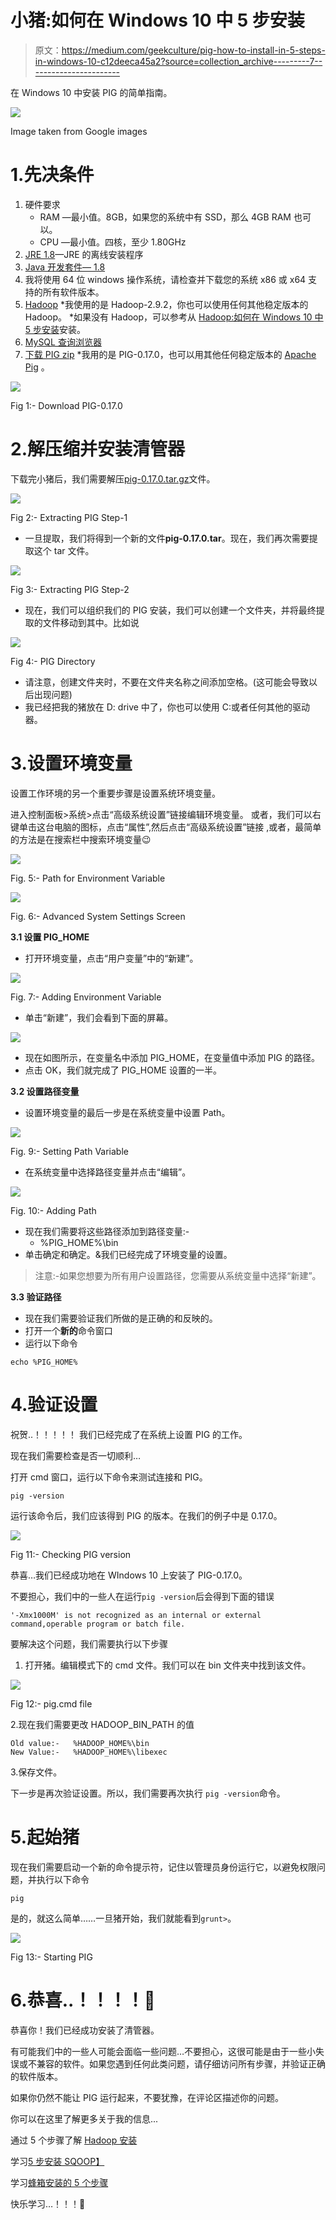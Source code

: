 # 小猪:如何在 Windows 10 中 5 步安装

> 原文：<https://medium.com/geekculture/pig-how-to-install-in-5-steps-in-windows-10-c12deeca45a2?source=collection_archive---------7----------------------->

在 Windows 10 中安装 PIG 的简单指南。

![](img/4ccaacce5e826d1ac57fce18a86a40ff.png)

Image taken from Google images

# 1.先决条件

1.  硬件要求
    * RAM —最小值。8GB，如果您的系统中有 SSD，那么 4GB RAM 也可以。
    * CPU —最小值。四核，至少 1.80GHz
2.  [JRE 1.8](https://www.java.com/en/download/windows_offline.jsp)—JRE 的离线安装程序
3.  [Java 开发套件— 1.8](https://www.oracle.com/java/technologies/javase/javase-jdk8-downloads.html#license-lightbox)
4.  我将使用 64 位 windows 操作系统，请检查并下载您的系统 x86 或 x64 支持的所有软件版本。
5.  [Hadoop](https://archive.apache.org/dist/hadoop/core/hadoop-2.9.2/)
    *我使用的是 Hadoop-2.9.2，你也可以使用任何其他稳定版本的 Hadoop。
    *如果没有 Hadoop，可以参考从 [Hadoop:如何在 Windows 10 中 5 步安装](/analytics-vidhya/hadoop-how-to-install-in-5-steps-in-windows-10-61b0e67342f8)安装。
6.  [MySQL 查询浏览器](https://dev.mysql.com/downloads/mysql/)
7.  [下载 PIG zip](https://downloads.apache.org/pig/latest/)
    *我用的是 PIG-0.17.0，也可以用其他任何稳定版本的 [Apache Pig](https://pig.apache.org/) 。

![](img/5bf6df316e899c2ae4c046cbfa840eb5.png)

Fig 1:- Download PIG-0.17.0

# 2.解压缩并安装清管器

下载完小猪后，我们需要解压[pig-0.17.0.tar.gz](https://downloads.apache.org/pig/latest/pig-0.17.0.tar.gz)文件。

![](img/79d40099d78d42048a7c9ec3ea14a646.png)

Fig 2:- Extracting PIG Step-1

*   一旦提取，我们将得到一个新的文件**pig-0.17.0.tar**。现在，我们再次需要提取这个 tar 文件。

![](img/4910c1b1438e12e57e98de47b397d2b3.png)

Fig 3:- Extracting PIG Step-2

*   现在，我们可以组织我们的 PIG 安装，我们可以创建一个文件夹，并将最终提取的文件移动到其中。比如说

![](img/12d0e7f5e7edc9def6ee87d4da407bfe.png)

Fig 4:- PIG Directory

*   请注意，创建文件夹时，不要在文件夹名称之间添加空格。(这可能会导致以后出现问题)
*   我已经把我的猪放在 D: drive 中了，你也可以使用 C:或者任何其他的驱动器。

# 3.设置环境变量

设置工作环境的另一个重要步骤是设置系统环境变量。

进入控制面板>系统>点击“高级系统设置”链接编辑环境变量。
或者，我们可以右键单击这台电脑的图标，点击“属性”,然后点击“高级系统设置”链接
,或者，最简单的方法是在搜索栏中搜索环境变量😉

![](img/4b9c6a0464fc250cbe2bbb9d20efaa09.png)

Fig. 5:- Path for Environment Variable

![](img/46888b34721b8145cba7783730f85303.png)

Fig. 6:- Advanced System Settings Screen

**3.1 设置 PIG_HOME**

*   打开环境变量，点击“用户变量”中的“新建”。

![](img/fb410d780fd0e1b22e16090497874a95.png)

Fig. 7:- Adding Environment Variable

*   单击“新建”，我们会看到下面的屏幕。

![](img/aa6a4ce1ba49ceeaab1dc60b42041ea0.png)

*   现在如图所示，在变量名中添加 PIG_HOME，在变量值中添加 PIG 的路径。
*   点击 OK，我们就完成了 PIG_HOME 设置的一半。

**3.2 设置路径变量**

*   设置环境变量的最后一步是在系统变量中设置 Path。

![](img/9201041221aa19b645b02f6c8b65743a.png)

Fig. 9:- Setting Path Variable

*   在系统变量中选择路径变量并点击“编辑”。

![](img/30c7c52f83918a3e79cacfc14c69cbdc.png)

Fig. 10:- Adding Path

*   现在我们需要将这些路径添加到路径变量:-
    * %PIG_HOME%\bin
*   单击确定和确定。&我们已经完成了环境变量的设置。

> 注意:-如果您想要为所有用户设置路径，您需要从系统变量中选择“新建”。

**3.3 验证路径**

*   现在我们需要验证我们所做的是正确的和反映的。
*   打开一个**新的**命令窗口
*   运行以下命令

```
echo %PIG_HOME%
```

# 4.验证设置

祝贺..！！！！！
我们已经完成了在系统上设置 PIG 的工作。

现在我们需要检查是否一切顺利…

打开 cmd 窗口，运行以下命令来测试连接和 PIG。

```
pig -version
```

运行该命令后，我们应该得到 PIG 的版本。在我们的例子中是 0.17.0。

![](img/310e58223c5fca6b815a67850252da41.png)

Fig 11:- Checking PIG version

恭喜…我们已经成功地在 WIndows 10 上安装了 PIG-0.17.0。

不要担心，我们中的一些人在运行`pig -version`后会得到下面的错误

```
'-Xmx1000M' is not recognized as an internal or external command,operable program or batch file.
```

要解决这个问题，我们需要执行以下步骤

1.  打开猪。编辑模式下的 cmd 文件。我们可以在 bin 文件夹中找到该文件。

![](img/6780d55d1e988afe42d756a88033f181.png)

Fig 12:- pig.cmd file

2.现在我们需要更改 HADOOP_BIN_PATH 的值

```
Old value:-   %HADOOP_HOME%\bin
New Value:-   %HADOOP_HOME%\libexec
```

3.保存文件。

下一步是再次验证设置。所以，我们需要再次执行
`pig -version`命令。

# 5.起始猪

现在我们需要启动一个新的命令提示符，记住以管理员身份运行它，以避免权限问题，并执行以下命令

```
pig
```

是的，就这么简单……一旦猪开始，我们就能看到`grunt>`。

![](img/a70eaee079614cb7d267a4a0954c1c6f.png)

Fig 13:- Starting PIG

# 6.恭喜..！！！！🎉

恭喜你！我们已经成功安装了清管器。

有可能我们中的一些人可能会面临一些问题…不要担心，这很可能是由于一些小失误或不兼容的软件。如果您遇到任何此类问题，请仔细访问所有步骤，并验证正确的软件版本。

如果你仍然不能让 PIG 运行起来，不要犹豫，在评论区描述你的问题。

你可以在这里了解更多关于我的信息...

通过 5 个步骤了解 [Hadoop 安装](/analytics-vidhya/hadoop-how-to-install-in-5-steps-in-windows-10-61b0e67342f8)

学习[5 步安装 SQOOP】](/analytics-vidhya/sqoop-how-to-install-in-5-steps-in-windows-10-ca2f17e11e75)

学习[蜂箱安装的 5 个步骤](/geekculture/hive-installation-aa191dfee3f)

快乐学习…！！！🙂